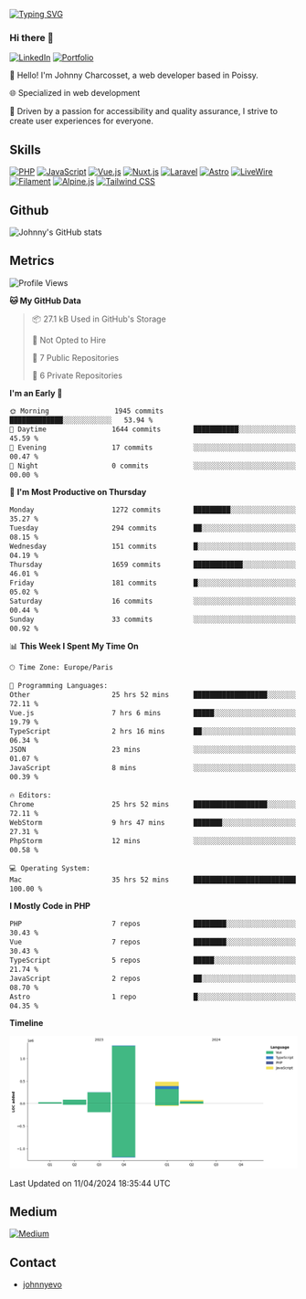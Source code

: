 [![Typing SVG](https://readme-typing-svg.demolab.com?font=Fira+Code&pause=1000&random=false&width=435&lines=Johnny+Charcosset;Web+Developer)](https://git.io/typing-svg)

### Hi there 👋
[![LinkedIn](https://img.shields.io/badge/LinkedIn-0077B5?style=for-the-badge&logo=linkedin&logoColor=white)](https://www.linkedin.com/in/johnny-charcosset/)
[![Portfolio](https://img.shields.io/badge/Portfolio-4285F4?style=for-the-badge&logo=google-chrome&logoColor=white)](https://johnnyevo.github.io/)

👋 Hello! I'm Johnny Charcosset, a web developer based in Poissy.

🌐 Specialized in web development

🚀 Driven by a passion for accessibility and quality assurance, I strive to create user experiences for everyone.

## Skills

[![PHP](https://img.shields.io/badge/PHP-777BB4?style=for-the-badge&logo=php&logoColor=white)](https://www.php.net/)
[![JavaScript](https://img.shields.io/badge/JavaScript-F7DF1E?style=for-the-badge&logo=javascript&logoColor=black)](https://developer.mozilla.org/en-US/docs/Web/JavaScript)
[![Vue.js](https://img.shields.io/badge/Vue.js-4FC08D?style=for-the-badge&logo=vue.js&logoColor=white)](https://vuejs.org/)
[![Nuxt.js](https://img.shields.io/badge/Nuxt.js-00C58E?style=for-the-badge&logo=nuxt.js&logoColor=white)](https://nuxtjs.org/)
[![Laravel](https://img.shields.io/badge/Laravel-FF2D20?style=for-the-badge&logo=laravel&logoColor=white)](https://laravel.com/)
[![Astro](https://img.shields.io/badge/Astro-0B3E59?style=for-the-badge&logo=astro&logoColor=white)](https://astro.build/)
[![LiveWire](https://img.shields.io/badge/LiveWire-FF3E00?style=for-the-badge&logo=livewire&logoColor=white)](https://laravel-livewire.com/)
[![Filament](https://img.shields.io/badge/Filament-253E46?style=for-the-badge&logo=https://filamentphp.com/favicon/favicon-32x32.png?v=w1dBNxT7Wg&logoColor=white)](https://filamentadmin.com/)
[![Alpine.js](https://img.shields.io/badge/Alpine.js-8BC0D0?style=for-the-badge&logo=alpine.js&logoColor=black)](https://alpinejs.dev/)
[![Tailwind CSS](https://img.shields.io/badge/Tailwind_CSS-38B2AC?style=for-the-badge&logo=tailwind-css&logoColor=white)](https://tailwindcss.com/)

## Github

![Johnny's GitHub stats](https://github-readme-stats.vercel.app/api?username=JohnnyEvo&show_icons=true&theme=transparent)

## Metrics

<!--START_SECTION:waka-->
![Profile Views](http://img.shields.io/badge/Profile%20Views-0-blue)

**🐱 My GitHub Data** 

> 📦 27.1 kB Used in GitHub's Storage 
 > 
> 🚫 Not Opted to Hire
 > 
> 📜 7 Public Repositories 
 > 
> 🔑 6 Private Repositories 
 > 
**I'm an Early 🐤** 

```text
🌞 Morning                1945 commits        █████████████░░░░░░░░░░░░   53.94 % 
🌆 Daytime                1644 commits        ███████████░░░░░░░░░░░░░░   45.59 % 
🌃 Evening                17 commits          ░░░░░░░░░░░░░░░░░░░░░░░░░   00.47 % 
🌙 Night                  0 commits           ░░░░░░░░░░░░░░░░░░░░░░░░░   00.00 % 
```
📅 **I'm Most Productive on Thursday** 

```text
Monday                   1272 commits        █████████░░░░░░░░░░░░░░░░   35.27 % 
Tuesday                  294 commits         ██░░░░░░░░░░░░░░░░░░░░░░░   08.15 % 
Wednesday                151 commits         █░░░░░░░░░░░░░░░░░░░░░░░░   04.19 % 
Thursday                 1659 commits        ████████████░░░░░░░░░░░░░   46.01 % 
Friday                   181 commits         █░░░░░░░░░░░░░░░░░░░░░░░░   05.02 % 
Saturday                 16 commits          ░░░░░░░░░░░░░░░░░░░░░░░░░   00.44 % 
Sunday                   33 commits          ░░░░░░░░░░░░░░░░░░░░░░░░░   00.92 % 
```


📊 **This Week I Spent My Time On** 

```text
🕑︎ Time Zone: Europe/Paris

💬 Programming Languages: 
Other                    25 hrs 52 mins      ██████████████████░░░░░░░   72.11 % 
Vue.js                   7 hrs 6 mins        █████░░░░░░░░░░░░░░░░░░░░   19.79 % 
TypeScript               2 hrs 16 mins       ██░░░░░░░░░░░░░░░░░░░░░░░   06.34 % 
JSON                     23 mins             ░░░░░░░░░░░░░░░░░░░░░░░░░   01.07 % 
JavaScript               8 mins              ░░░░░░░░░░░░░░░░░░░░░░░░░   00.39 % 

🔥 Editors: 
Chrome                   25 hrs 52 mins      ██████████████████░░░░░░░   72.11 % 
WebStorm                 9 hrs 47 mins       ███████░░░░░░░░░░░░░░░░░░   27.31 % 
PhpStorm                 12 mins             ░░░░░░░░░░░░░░░░░░░░░░░░░   00.58 % 

💻 Operating System: 
Mac                      35 hrs 52 mins      █████████████████████████   100.00 % 
```

**I Mostly Code in PHP** 

```text
PHP                      7 repos             ████████░░░░░░░░░░░░░░░░░   30.43 % 
Vue                      7 repos             ████████░░░░░░░░░░░░░░░░░   30.43 % 
TypeScript               5 repos             █████░░░░░░░░░░░░░░░░░░░░   21.74 % 
JavaScript               2 repos             ██░░░░░░░░░░░░░░░░░░░░░░░   08.70 % 
Astro                    1 repo              █░░░░░░░░░░░░░░░░░░░░░░░░   04.35 % 
```



**Timeline**

![Lines of Code chart](https://raw.githubusercontent.com/JohnnyEvo/JohnnyEvo/main/assets/bar_graph.png)


 Last Updated on 11/04/2024 18:35:44 UTC
<!--END_SECTION:waka-->

## Medium

[![Medium](https://github-readme-medium.vercel.app/?username=johnny.charcosset&limit=3)](https://medium.com/@@johnny.charcosset)

## Contact

- [johnnyevo](https://johnnyevo.github.io/)
